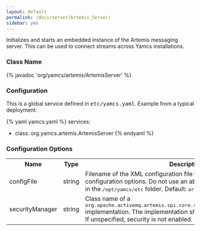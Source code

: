 ```yaml
---
layout: default
permalink: /docs/server/Artemis_Server/
sidebar: yes
---
```


Initializes and starts an embedded instance of the Artemis messaging server. This can be used to connect streams across Yamcs installations.

### Class Name
{% javadoc 'org/yamcs/artemis/ArtemisServer' %}

### Configuration

This is a global service defined in <tt>etc/yamcs.yaml</tt>. Example from a typical deployment:

{% yaml yamcs.yaml %}
services:
  - class: org.yamcs.artemis.ArtemisServer
{% endyaml %}

### Configuration Options

<table class="inline">
  <tr>
    <th>Name</th>
    <th>Type</th>
    <th>Description</th>
  </tr>
  <tr>
    <td class="code">configFile</td>
    <td class="code">string</td>
    <td>
      Filename of the XML configuration file that contains further configuration options. Do not use an absolute path. The file must exist in the <tt>/opt/yamcs/etc</tt> folder. Default: <tt>artemis.xml</tt>.
    </td>
  </tr>
  <tr>
    <td class="code">securityManager</td>
    <td class="code">string</td>
    <td>Class name of a <tt>org.apache.activemq.artemis.spi.core.security.ActiveMQSecurityManager</tt> implementation. The implementation should have a no-arg constructor. If unspecified, security is not enabled.</td>
  </tr>
</table>
